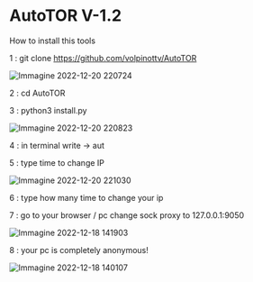 # AutoTOR V-1.2

How to install this tools

1 : git clone https://github.com/volpinottv/AutoTOR

![Immagine 2022-12-20 220724](https://user-images.githubusercontent.com/108951418/208766985-d8942cf8-2ee9-4fa0-bf62-5fc3cef62510.png)

2 : cd AutoTOR

3 : python3 install.py

![Immagine 2022-12-20 220823](https://user-images.githubusercontent.com/108951418/208767002-42d644f5-5742-4a15-b845-2d0342859d45.png)

4 : in terminal write -> aut
  
5 : type time to change IP

![Immagine 2022-12-20 221030](https://user-images.githubusercontent.com/108951418/208767180-157e90c6-7992-4503-90f6-b12952d3e271.png)

6 : type how many time to change your ip

7 : go to your browser / pc  change sock proxy to 127.0.0.1:9050

![Immagine 2022-12-18 141903](https://user-images.githubusercontent.com/108951418/208767470-16dcd225-393b-4bac-a9af-a3fde35540b0.png)

8 : your pc is completely anonymous!

![Immagine 2022-12-18 140107](https://user-images.githubusercontent.com/108951418/208767724-5cf87da0-40c0-4d60-bdd1-3dc3fc6f51ee.png)
